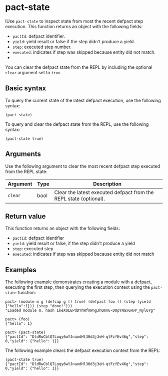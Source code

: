 # pact-state

IUse `pact-state` to inspect state from most the recent defpact step execution. 
This function returns an object with the following fields:

- `pactId`: defpact identifier.
- `yield`: yield result or false if the step didn't produce a yield.
- `step`: executed step number.
- `executed`: indicates if step was skipped because entity did not match.
- 
You can clear the defpact state from the REPL by including the optional `clear` argument set to `true`.

## Basic syntax

To query the current state of the latest defpact execution, use the following syntax:

```pact
(pact-state)
```

To query and clear the defpact state from the REPL, use the following syntax:

```pact
(pact-state true)
```

## Arguments

Use the following argument to clear the most recent defpact step executed from the REPL state:

| Argument | Type | Description |
| --- | --- | --- |
| `clear` | bool | Clear the latest executed defpact from the REPL state (optional).|


## Return value

This function returns an object with the following fields:

- `pactId`: defpact identifier
- `yield`: yield result or false, if the step didn't produce a yield
- `step`: executed step
- `executed`: indicates if step was skipped because entity did not match

## Examples

The following example demonstrates creating a module with a defpact, executing the first step, then querying the execution context using the `pact-state` function:

```pact
pact> (module m g (defcap g () true) (defpact foo () (step (yield {"hello":1})) (step "done!")))
"Loaded module m, hash LkeXOLGPdDYhWfXWngJhQmn6-D0pYNaxGHvP_Nyl6Yg"

pact> (foo)
{"hello": 1}

pact> (pact-state)
{"pactId": "DldRwCblQ7Loqy6wYJnaodHl30d3j3eH-qtFzfEv46g","step": 0,"yield": {"hello": 1}}
```

The following example clears the defpact execution context from the REPL:

```pact
(pact-state true)
{"pactId": "DldRwCblQ7Loqy6wYJnaodHl30d3j3eH-qtFzfEv46g","step": 0,"yield": {"hello": 1}}
```